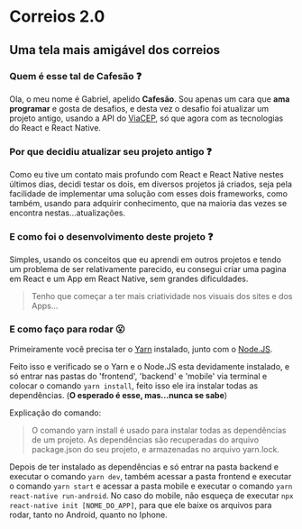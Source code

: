 # Correios 2.0
## Uma tela mais amigável dos correios

### Quem é esse tal de Cafesão :question:

Ola, o meu nome é Gabriel, apelido **Cafesão**.
Sou apenas um cara que **ama programar** e gosta de desafios, e desta vez o desafio foi atualizar um projeto antigo, usando a API do [ViaCEP](https://viacep.com.br/), só que agora com as tecnologias do React e React Native.

### Por que decidiu atualizar seu projeto antigo :question:

Como eu tive um contato mais profundo com React e React Native nestes últimos dias, decidi testar os dois, em diversos projetos já criados, seja pela facilidade de implementar uma solução com esses dois frameworks, como também, usando para adquirir conhecimento, que na maioria das vezes se encontra nestas...atualizações.

### E como foi o desenvolvimento deste projeto :question:

Simples, usando os conceitos que eu aprendi em outros projetos e tendo um problema de ser relativamente parecido, eu consegui criar uma pagina em React e um App em React Native, sem grandes dificuldades.

> Tenho que começar a ter mais criatividade nos visuais dos sites e dos Apps...

### E como faço para rodar :open_mouth:

Primeiramente você precisa ter o [Yarn](https://yarnpkg.com/pt-BR/) instalado, junto com o [Node.JS](https://nodejs.org/pt-br/).

Feito isso e verificado se o Yarn e o Node.JS esta devidamente instalado, e só entrar nas pastas do 'frontend', 'backend' e 'mobile' via terminal e colocar o comando `yarn install`, feito isso ele ira instalar todas as dependências. (**O esperado é esse, mas...nunca se sabe**)

Explicação do comando:

>O comando yarn install é usado para instalar todas as dependências de um projeto. As dependências são recuperadas do arquivo package.json do seu projeto, e armazenadas no arquivo yarn.lock.

Depois de ter instalado as dependências e só entrar na pasta backend e executar o comando `yarn dev`, também acessar a pasta frontend e executar o comando `yarn start` e acessar a pasta mobile e executar o comando `yarn react-native run-android`.
No caso do mobile, não esqueça de executar `npx react-native init [NOME_DO_APP]`, para que ele baixe os arquivos para rodar, tanto no Android, quanto no Iphone.
